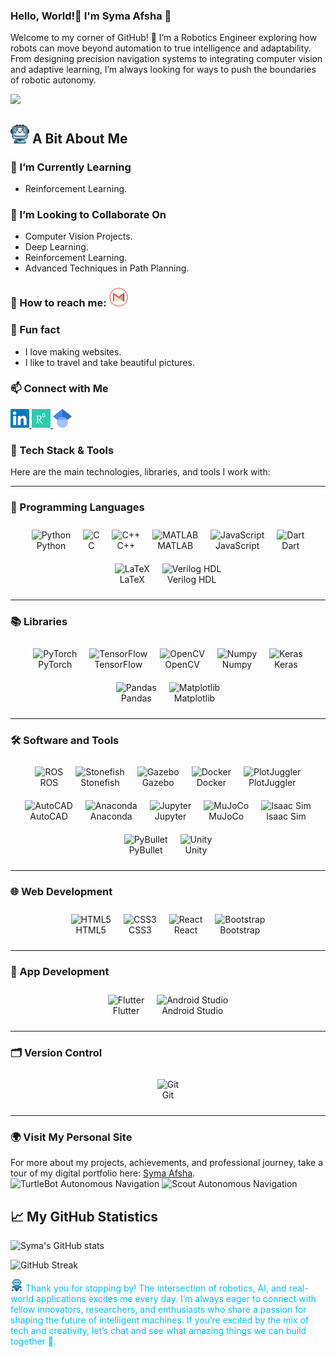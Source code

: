 ### Hello, World!👋 I'm Syma Afsha 👩
<div style="color: "red";">
Welcome to my corner of GitHub! 🌟 I’m a Robotics Engineer exploring how robots can move beyond automation to true intelligence and adaptability. From designing precision navigation systems to integrating computer vision and adaptive learning, I’m always looking for ways to push the boundaries of robotic autonomy.
</div>


![](https://komarev.com/ghpvc/?username=syma-afsha&label=PROFILE+VIEWS)


## <img src="https://github.com/syma-afsha/syma-afsha/blob/main/symaafsha/src/image/ai.png" alt="LinkedIn" style="width:30px; height:30px;"> A Bit About Me
### 🌱 I’m Currently Learning
- Reinforcement Learning.
### 🚀 I’m Looking to Collaborate On
- Computer Vision Projects.
- Deep Learning.
- Reinforcement Learning.
- Advanced Techniques in Path Planning.
### 📢 How to reach me: <a href="mailto:symaafsha.eece@gmail.com"><img src="https://github.com/syma-afsha/syma-afsha/blob/main/symaafsha/src/image/footer-mail.png" alt="Email" style="width:30px; height:30px;"></a>
### 🎉 Fun fact
- I love making websites.
- I like to travel and take beautiful pictures.
### 📫 Connect with Me
<a href="https://www.linkedin.com/in/syma-afsha/" target="_blank">
    <img src="https://github.com/syma-afsha/syma-afsha/blob/main/symaafsha/src/image/footer-linkedin.png" alt="LinkedIn" style="width:30px; height:30px;">
</a>
<a href="https://www.researchgate.net/profile/Syma-Afsha" target="_blank">
    <img src="https://github.com/syma-afsha/syma-afsha/blob/main/symaafsha/src/image/footer-researchgate.png" alt="ResearchGate" style="width:30px; height:30px;">
</a>
 <a href="https://scholar.google.com/citations?hl=en&user=W-tNEtEAAAAJ" target="_blank">
    <img src="https://github.com/syma-afsha/syma-afsha/blob/main/symaafsha/src/image/googlescholar.png" alt="Google Scholar" style="width:30px; height:30px;">
</a>

### 🚀 Tech Stack & Tools

Here are the main technologies, libraries, and tools I work with:

---
<!-- 🔧 Programming Languages -->
<h3>🔧 Programming Languages</h3>
<div style="display: flex; flex-wrap: wrap; justify-content: center;">
  <div style="margin: 10px; text-align: center;">
    <img src="https://www.python.org/static/community_logos/python-logo.png" alt="Python" style="height:60px;"/>
    <br>
    <span>Python</span>
  </div>
  <div style="margin: 10px; text-align: center;">
    <img src="https://upload.wikimedia.org/wikipedia/commons/1/18/C_Programming_Language.svg" alt="C" style="height:60px;"/>
    <br>
    <span>C</span>
  </div>
  <div style="margin: 10px; text-align: center;">
    <img src="https://upload.wikimedia.org/wikipedia/commons/1/18/ISO_C%2B%2B_Logo.svg" alt="C++" style="height:60px;"/>
    <br>
    <span>C++</span>
  </div>
  <div style="margin: 10px; text-align: center;">
    <img src="https://upload.wikimedia.org/wikipedia/commons/2/21/Matlab_Logo.png" alt="MATLAB" style="height:60px;"/>
    <br>
    <span>MATLAB</span>
  </div>
  <div style="margin: 10px; text-align: center;">
    <img src="https://upload.wikimedia.org/wikipedia/commons/6/6a/JavaScript-logo.png" alt="JavaScript" style="height:60px;"/>
    <br>
    <span>JavaScript</span>
  </div>
  <div style="margin: 10px; text-align: center;">
    <img src="https://upload.wikimedia.org/wikipedia/commons/7/7e/Dart-logo.png" alt="Dart" style="height:60px;"/>
    <br>
    <span>Dart</span>
  </div>
  <div style="margin: 10px; text-align: center;">
    <img src="https://upload.wikimedia.org/wikipedia/commons/9/92/LaTeX_logo.svg" alt="LaTeX" style="height:60px;"/>
    <br>
    <span>LaTeX</span>
  </div>
  <div style="margin: 10px; text-align: center;">
    <img src="https://upload.wikimedia.org/wikipedia/commons/2/2c/Verilog-Logo.svg" alt="Verilog HDL" style="height:60px;"/>
    <br>
    <span>Verilog HDL</span>
  </div>
</div>

<hr/>

<!-- 📚 Libraries -->
<h3>📚 Libraries</h3>
<div style="display: flex; flex-wrap: wrap; justify-content: center;">
  <div style="margin: 10px; text-align: center;">
    <img src="https://upload.wikimedia.org/wikipedia/commons/1/10/PyTorch_logo_icon.svg" alt="PyTorch" style="height:60px;"/>
    <br>
    <span>PyTorch</span>
  </div>
  <div style="margin: 10px; text-align: center;">
    <img src="https://upload.wikimedia.org/wikipedia/commons/2/2d/Tensorflow_logo.svg" alt="TensorFlow" style="height:60px;"/>
    <br>
    <span>TensorFlow</span>
  </div>
  <div style="margin: 10px; text-align: center;">
    <img src="https://upload.wikimedia.org/wikipedia/commons/3/30/OpenCV_Logo.svg" alt="OpenCV" style="height:60px;"/>
    <br>
    <span>OpenCV</span>
  </div>
  <div style="margin: 10px; text-align: center;">
    <img src="https://upload.wikimedia.org/wikipedia/commons/3/31/NumPy_logo_2020.svg" alt="Numpy" style="height:60px;"/>
    <br>
    <span>Numpy</span>
  </div>
  <div style="margin: 10px; text-align: center;">
    <img src="https://upload.wikimedia.org/wikipedia/commons/a/ae/Keras_logo.svg" alt="Keras" style="height:60px;"/>
    <br>
    <span>Keras</span>
  </div>
  <div style="margin: 10px; text-align: center;">
    <img src="https://upload.wikimedia.org/wikipedia/commons/e/ed/Pandas_logo.svg" alt="Pandas" style="height:60px;"/>
    <br>
    <span>Pandas</span>
  </div>
  <div style="margin: 10px; text-align: center;">
    <img src="https://upload.wikimedia.org/wikipedia/commons/2/2a/Matplotlib_logo.svg" alt="Matplotlib" style="height:60px;"/>
    <br>
    <span>Matplotlib</span>
  </div>
</div>

<hr/>

<!-- 🛠️ Software and Tools -->
<h3>🛠️ Software and Tools</h3>
<div style="display: flex; flex-wrap: wrap; justify-content: center;">
  <div style="margin: 10px; text-align: center;">
    <img src="https://upload.wikimedia.org/wikipedia/commons/5/58/ROS_logo.svg" alt="ROS" style="height:60px;"/>
    <br>
    <span>ROS</span>
  </div>
  <div style="margin: 10px; text-align: center;">
    <!-- Placeholder for Stonefish -->
    <img src="https://via.placeholder.com/150?text=Stonefish" alt="Stonefish" style="height:60px;"/>
    <br>
    <span>Stonefish</span>
  </div>
  <div style="margin: 10px; text-align: center;">
    <img src="https://upload.wikimedia.org/wikipedia/commons/e/e6/Gazebo_logo.svg" alt="Gazebo" style="height:60px;"/>
    <br>
    <span>Gazebo</span>
  </div>
  <div style="margin: 10px; text-align: center;">
    <img src="https://upload.wikimedia.org/wikipedia/commons/4/4e/Docker_%28container_engine%29_logo.svg" alt="Docker" style="height:60px;"/>
    <br>
    <span>Docker</span>
  </div>
  <div style="margin: 10px; text-align: center;">
    <img src="https://raw.githubusercontent.com/facontidavide/PlotJuggler/master/doc/logo.png" alt="PlotJuggler" style="height:60px;"/>
    <br>
    <span>PlotJuggler</span>
  </div>
  <div style="margin: 10px; text-align: center;">
    <img src="https://upload.wikimedia.org/wikipedia/commons/5/5e/AutoCAD_logo_2018.svg" alt="AutoCAD" style="height:60px;"/>
    <br>
    <span>AutoCAD</span>
  </div>
  <div style="margin: 10px; text-align: center;">
    <img src="https://upload.wikimedia.org/wikipedia/commons/c/c7/Anaconda_Logo.svg" alt="Anaconda" style="height:60px;"/>
    <br>
    <span>Anaconda</span>
  </div>
  <div style="margin: 10px; text-align: center;">
    <img src="https://jupyter.org/assets/homepage/main-logo.svg" alt="Jupyter" style="height:60px;"/>
    <br>
    <span>Jupyter</span>
  </div>
  <div style="margin: 10px; text-align: center;">
    <img src="https://mujoco.org/assets/img/mjlogo.png" alt="MuJoCo" style="height:60px;"/>
    <br>
    <span>MuJoCo</span>
  </div>
  <div style="margin: 10px; text-align: center;">
    <!-- Placeholder for Isaac Sim -->
    <img src="https://via.placeholder.com/150?text=Isaac+Sim" alt="Isaac Sim" style="height:60px;"/>
    <br>
    <span>Isaac Sim</span>
  </div>
  <div style="margin: 10px; text-align: center;">
    <img src="https://pybullet.org/media/pybullet_logo.png" alt="PyBullet" style="height:60px;"/>
    <br>
    <span>PyBullet</span>
  </div>
  <div style="margin: 10px; text-align: center;">
    <img src="https://upload.wikimedia.org/wikipedia/commons/c/c4/Unity_2021.svg" alt="Unity" style="height:60px;"/>
    <br>
    <span>Unity</span>
  </div>
</div>

<hr/>

<!-- 🌐 Web Development -->
<h3>🌐 Web Development</h3>
<div style="display: flex; flex-wrap: wrap; justify-content: center;">
  <div style="margin: 10px; text-align: center;">
    <img src="https://upload.wikimedia.org/wikipedia/commons/6/61/HTML5_logo_and_wordmark.svg" alt="HTML5" style="height:60px;"/>
    <br>
    <span>HTML5</span>
  </div>
  <div style="margin: 10px; text-align: center;">
    <img src="https://upload.wikimedia.org/wikipedia/commons/d/d5/CSS3_logo_and_wordmark.svg" alt="CSS3" style="height:60px;"/>
    <br>
    <span>CSS3</span>
  </div>
  <div style="margin: 10px; text-align: center;">
    <img src="https://upload.wikimedia.org/wikipedia/commons/a/a7/React-icon.svg" alt="React" style="height:60px;"/>
    <br>
    <span>React</span>
  </div>
  <div style="margin: 10px; text-align: center;">
    <img src="https://upload.wikimedia.org/wikipedia/commons/b/b2/Bootstrap_logo.svg" alt="Bootstrap" style="height:60px;"/>
    <br>
    <span>Bootstrap</span>
  </div>
</div>

<hr/>

<!-- 📱 App Development -->
<h3>📱 App Development</h3>
<div style="display: flex; flex-wrap: wrap; justify-content: center;">
  <div style="margin: 10px; text-align: center;">
    <img src="https://upload.wikimedia.org/wikipedia/commons/1/17/Google-flutter-logo.png" alt="Flutter" style="height:60px;"/>
    <br>
    <span>Flutter</span>
  </div>
  <div style="margin: 10px; text-align: center;">
    <img src="https://upload.wikimedia.org/wikipedia/commons/d/d6/Android_Studio_icon.svg" alt="Android Studio" style="height:60px;"/>
    <br>
    <span>Android Studio</span>
  </div>
</div>

<hr/>

<!-- 🗂️ Version Control -->
<h3>🗂️ Version Control</h3>
<div style="display: flex; flex-wrap: wrap; justify-content: center;">
  <div style="margin: 10px; text-align: center;">
    <img src="https://upload.wikimedia.org/wikipedia/commons/e/e0/Git-logo.svg" alt="Git" style="height:60px;"/>
    <br>
    <span>Git</span>
  </div>
</div>


---

### 🌍 Visit My Personal Site
For more about my projects, achievements, and professional journey, take a tour of my digital portfolio here: [Syma Afsha](https://syma-afsha.github.io/syma-afsha/).
<img src="https://github.com/syma-afsha/syma-afsha/blob/main/symaafsha/src/image/planning.gif" alt="TurtleBot Autonomous Navigation" width="400" height="600">
<img src="https://github.com/syma-afsha/syma-afsha/blob/main/symaafsha/src/image/scout.gif" alt="Scout Autonomous Navigation" width="400" height="600">



## 📈 My GitHub Statistics
![Syma's GitHub stats](https://github-readme-stats.vercel.app/api?username=syma-afsha&show_icons=true&theme=tokyonight)

![GitHub Streak](https://github-readme-streak-stats.herokuapp.com/?user=syma-afsha&theme=dark)


<div style="color: #00BFFF;">
<img src="https://github.com/syma-afsha/syma-afsha/blob/main/symaafsha/src/image/robot.png" alt="LinkedIn" style="width:20px; height:20px;">  Thank you for stopping by! The intersection of robotics, AI, and real-world applications excites me every day. I’m always eager to connect with fellow innovators, researchers, and enthusiasts who share a passion for shaping the future of intelligent machines. If you’re excited by the mix of tech and creativity, let’s chat and see what amazing things we can build together 🤝.
</div>
